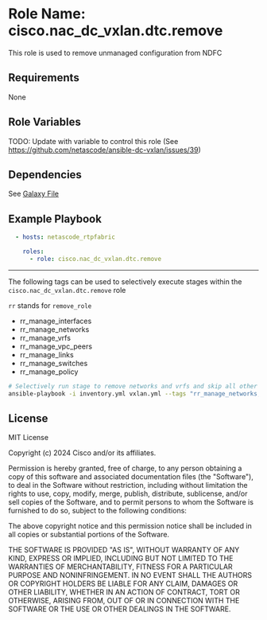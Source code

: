 Role Name: cisco.nac_dc_vxlan.dtc.remove
========================================

This role is used to remove unmanaged configuration from NDFC

Requirements
------------
None

Role Variables
--------------
TODO: Update with variable to control this role (See https://github.com/netascode/ansible-dc-vxlan/issues/39)

Dependencies
------------

See [Galaxy File](https://github.com/netascode/ansible-dc-vxlan/blob/develop/galaxy.yml#L14)


Example Playbook
----------------

```yaml
  - hosts: netascode_rtpfabric

    roles:
      - role: cisco.nac_dc_vxlan.dtc.remove
```

-------
The following tags can be used to selectively execute stages within the `cisco.nac_dc_vxlan.dtc.remove` role

`rr` stands for `remove_role`

* rr_manage_interfaces
* rr_manage_networks
* rr_manage_vrfs
* rr_manage_vpc_peers
* rr_manage_links
* rr_manage_switches
* rr_manage_policy

```bash
# Selectively run stage to remove networks and vrfs and skip all other stages
ansible-playbook -i inventory.yml vxlan.yml --tags "rr_manage_networks, rr_manage_vrfs"
```

License
-------

MIT License

Copyright (c) 2024 Cisco and/or its affiliates.

Permission is hereby granted, free of charge, to any person obtaining a copy
of this software and associated documentation files (the "Software"), to deal
in the Software without restriction, including without limitation the rights
to use, copy, modify, merge, publish, distribute, sublicense, and/or sell
copies of the Software, and to permit persons to whom the Software is
furnished to do so, subject to the following conditions:

The above copyright notice and this permission notice shall be included in all
copies or substantial portions of the Software.

THE SOFTWARE IS PROVIDED "AS IS", WITHOUT WARRANTY OF ANY KIND, EXPRESS OR
IMPLIED, INCLUDING BUT NOT LIMITED TO THE WARRANTIES OF MERCHANTABILITY,
FITNESS FOR A PARTICULAR PURPOSE AND NONINFRINGEMENT. IN NO EVENT SHALL THE
AUTHORS OR COPYRIGHT HOLDERS BE LIABLE FOR ANY CLAIM, DAMAGES OR OTHER
LIABILITY, WHETHER IN AN ACTION OF CONTRACT, TORT OR OTHERWISE, ARISING FROM,
OUT OF OR IN CONNECTION WITH THE SOFTWARE OR THE USE OR OTHER DEALINGS IN THE
SOFTWARE.
